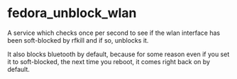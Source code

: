# fedora_unblock_wlan
A service which checks once per second to see if the wlan interface has been soft-blocked by rfkill and if so, unblocks it.

It also blocks bluetooth by default, because for some reason even if you set it to soft-blocked, the next time you reboot, it comes right back on by default.

